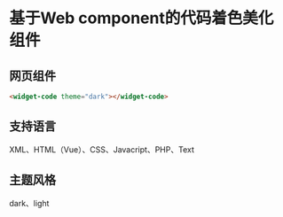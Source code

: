 # 基于Web component的代码着色美化组件


## 网页组件
```html
<widget-code theme="dark"></widget-code>
```


## 支持语言

XML、HTML（Vue）、CSS、Javacript、PHP、Text


## 主题风格

dark、light